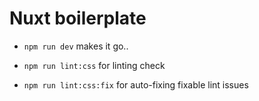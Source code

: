 # Nuxt boilerplate

* `npm run dev` makes it go..

* `npm run lint:css` for linting check

* `npm run lint:css:fix` for auto-fixing fixable lint issues